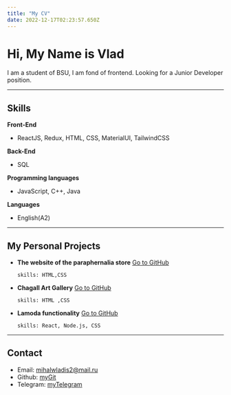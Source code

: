```yaml
---
title: "My CV"
date: 2022-12-17T02:23:57.650Z
---
```


# Hi, My Name is Vlad

I am a student of BSU, I am fond of frontend. Looking for a Junior
Developer position.

---

## Skills

**Front-End**

- ReactJS, Redux, HTML, CSS, MaterialUI, TailwindCSS

**Back-End**

- SQL

**Programming languages**

- JavaScript, C++, Java

**Languages**

- English(A2)

---

## My Personal Projects

- **The website of the paraphernalia store** [Go to GitHub](https://github.com/MihalevichVA/Shop)

      skills: HTML,CSS

- **Chagall Art Gallery** [Go to GitHub](https://github.com/MihalevichVA/Gallery)

      skills: HTML ,CSS

- **Lamoda functionality** [Go to GitHub](https://github.com/MihalevichVA/Lamoda)

      skills: React, Node.js, CSS

---

## Contact

- Email: [mihalwladis2@mail.ru](https://mail.ru/)
- Github: [myGit](https://github.com/MihalevichVA)
- Telegram: [myTelegram](https://telegram.org/)
